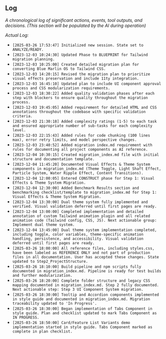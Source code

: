 ## Log

*A chronological log of significant actions, events, tool outputs, and decisions.*
*(This section will be populated by the AI during operation)*


*Actual Log:*
*   `[2025-03-26 17:53:47] Initialized new session. State set to ANALYZE/READY.`
*   `[2023-12-03 10:24:30] Updated Phase to BLUEPRINT for Tailwind migration planning.`
*   `[2023-12-03 10:25:00] Created detailed migration plan for converting Blue Marlin OS to Tailwind CSS.`
*   `[2023-12-03 14:20:15] Revised the migration plan to prioritize visual effects preservation and include 11ty integration.`
*   `[2023-12-03 16:45:10] Updated plan to include UI component approval process and CSS modularization requirements.`
*   `[2023-12-03 18:30:22] Added quality validation phases after each step with blockers to ensure quality throughout the migration process.`
*   `[2023-12-03 19:45:05] Added requirement for detailed HTML and CSS annotations throughout the codebase with specific validation criteria.`
*   `[2023-12-03 21:30:18] Added complexity ratings (1-5) to each task and ensured appropriate number of sub-tasks for each complexity level.`
*   `[2023-12-03 22:15:43] Added rules for code chunking (100 lines max), error retry limits, and model perspective changes.`
*   `[2023-12-03 23:40:52] Added migration index.md requirement with rules for documenting all project components as AI reference.`
*   `[2023-12-04 10:30:15] Created migration_index.md file with initial structure and documentation template.`
*   `[2023-12-04 11:45:20] Documented Visual Effects & Theme System components in migration_index.md (Theme Toggle, Light Shaft Effect, Particle System, Water Ripple Effect, Content Transitions).`
*   `[2023-12-04 12:00:05] Entered CONSTRUCT phase for Step 1: Visual Effects & Theme System Migration.`
*   `[2023-12-04 12:30:00] Added Benchmark Results section and benchmarking checklist/template to migration_index.md for Step 1: Visual Effects & Theme System Migration.`
*   `[2023-12-04 13:30:00] Dual theme system fully implemented and verified. Visual validation deferred until first pages are ready.`
*   `[2023-12-04 13:00:00] Completed implementation and detailed annotation of custom Tailwind animation plugin and all related animation code (Tailwind config, CSS, JS). Next actionable group: Implement dual theme system.`
*   `[2023-12-04 13:45:00] Dual theme system implementation completed, including toggle, color variables, theme-specific animation handling, persistence, and accessibility. Visual validation deferred until first pages are ready.`
*   `[2025-03-26 18:00:00] All reference files, including styles.css, have been labeled as REFERENCE ONLY and not part of production files in all documentation. User has accepted these changes. State updated to Step2_ProjectStructure.`
*   `[2025-03-26 18:10:00] Build pipeline and npm scripts fully documented in migration_index.md. Pipeline is ready for test builds and further modularization.`
*   `[2025-03-26 18:20:00] Complete folder structure and legacy CSS mapping documented in migration_index.md. Step 2 fully documented. Next actionable step: Step 3 UI Component System migration.`
*   `[2025-03-26 18:30:00] Tooltip and Accordion components implemented in style guide and documented in migration_index.md. Migration traceability updated to 'In Progress'.`
*   `[2025-03-26 18:30:00] Began implementation of Tabs Component in style guide. Plan and checklist updated to mark Tabs Component as IN PROGRESS.`
*   `[2025-03-26 18:50:00] Card/Feature List Variants demo implementation started in style guide. Tabs Component marked as complete in plan checklist.`
